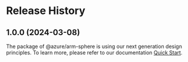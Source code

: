 # Release History
    
## 1.0.0 (2024-03-08)

The package of @azure/arm-sphere is using our next generation design principles. To learn more, please refer to our documentation [Quick Start](https://aka.ms/js-track2-quickstart).
